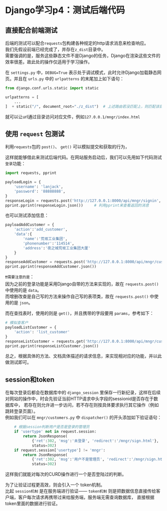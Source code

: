 # Django学习p4：测试后端代码

## 直接配合前端测试

后端的测试可以配合`requests`包构建各种规定的http请求消息来检查响应。  
我们先假设前端已经完成了，并存在`z_dist`目录中。  
需要强调的是，服务这些静态文件不是Django的任务，Django在渲染这些文件的效率很差。故此处的操作仅适用于学习操作。

在 `settings.py` 中，`DEBUG=True` 表示处于调试模式，此时允许Django加载静态网页。并且在 `urls.py` 中的 `urlpatterns` 的末尾加上如下语句：
```python
from django.conf.urls.static import static

urlpatterns = [
    ...
]  + static("/", document_root="./z_dist")  # 上述路由若没匹配上，则匹配该目录的文件。
```
就可以让url通过目录访问对应文件，例如`127.0.0.1/mngr/index.html`

## 使用 `request` 包测试

利用`requests`包的 `post()`、 `get()` 可以模拟提交和获取的行为，

这样就能够借此来测试后端代码。在网站服务启动后，我们可以先用如下代码测试`登录`功能：
```python
import requests, pprint

payloadLogin = {
    'username': 'lanjack',
    'password': '88888888',
}
responseLogin = requests.post('http://127.0.0.1:8000/api/mngr/signin', data=payloadLogin)
pprint.pprint(responseLogin.json())     # 利用pprint来查看返回的消息
```
也可以测试添加信息：
```python
payloadAddCustomer = {
    'action':'add_customer',
    'data':{
        'name':'荒坂工业集团',
        'phonenumber':'114514',
        'address':'夜之城荒坂工业集团大厦'
    }
}
responseAddCustomer = requests.post('http://127.0.0.1:8000/api/mngr/customers', json=payloadAddCustomer)
pprint.pprint(responseAddCustomer.json())
```
``❗❗需要注意的是``：  
因为之前的登录功能是采用Django自带的方法来实现的，故在 `requests.post()` 中使用的是 `data`。  
而增删改查是自己写的方法来操作自己写的表项类，故在 `requests.post()` 中使用的是 `json`。  

而在查找表时，使用的则是 `get()`，并且携带的字段要用 `params`，参考如下：
```python
# 模拟查客户
payloadListCustomer = {
    'action': 'list_customer'
}
responseListCustomer = requests.get('http://127.0.0.1:8000/api/mngr/customers', params=payloadListCustomer)
pprint.pprint(responseListCustomer.json())
```

总之，根据具体的方法、文档具体描述的请求信息，来实现相对应的功能，并以此做测试即可。

## session和token

在每次登录后都会在数据库中的 `django_session` 里保存一行新纪录，这样在后续对网站的操作中，时会先验证当前HTTP请求中头字段的sessionid是否存在于数据库中，
若存在则允许进一步访问，若不存在则按具体要求执行其它操作（例如跳转登录页面）。  
例如我们可以在 `mngr/customers.py` 中 `dispatcher()` 的开头添加如下验证语句：
```python
    # 根据session判断用户是否是登录的管理员
    if 'usertype' not in request.session:
        return JsonResponse(
            {'ret':302, 'msg':'未登录', 'redirect':'/mngr/sign.html'},
            status=302)
    if request.session['usertype'] != 'mngr':
        return JsonResponse(
            {'ret':302, 'msg':'用户不是管理员', 'redirect':'/mngr/sign.html'},
            status=302)
```
这样我们就能对每次的CURD操作进行一个是否登陆过的判断。

为了让验证过程更高效，则会引入一个 token机制。  
比起 `session机制` 是在服务端进行验证——
`token机制` 则是把数据信息直接传给客户端，客户每次请求再携带过来给服务端，服务端无需查询数据库，
直接根据token里面的数据进行验证。
